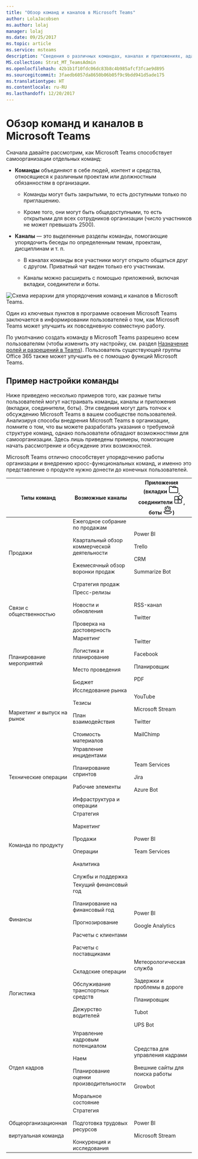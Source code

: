 ```yaml
---
title: "Обзор команд и каналов в Microsoft Teams"
author: LolaJacobsen
ms.author: lolaj
manager: lolaj
ms.date: 09/25/2017
ms.topic: article
ms.service: msteams
description: "Сведения о различных командах, каналах и приложениях, адаптированных под самые разнообразные направления деятельности, например финансы, планирование мероприятий, продажи и многое другое."
MS.collection: Strat_MT_TeamsAdmin
ms.openlocfilehash: 42b1b1f10fdc06dc83b8c4b985afcf3fcae9d895
ms.sourcegitcommit: 3faedb6057da8650b06b05f9c9bdd941d5ade175
ms.translationtype: HT
ms.contentlocale: ru-RU
ms.lasthandoff: 12/20/2017
---
```

<a name="overview-of-teams-and-channels-in-microsoft-teams"></a>Обзор команд и каналов в Microsoft Teams
=================================================

Сначала давайте рассмотрим, как Microsoft Teams способствует самоорганизации отдельных команд:

-   **Команды** объединяют в себе людей, контент и средства, относящиеся к различным проектам или должностным обязанностям в организации.

    -   Команды могут быть закрытыми, то есть доступными только по приглашению.

    -   Кроме того, они могут быть общедоступными, то есть открытыми для всех сотрудников организации (число участников не может превышать 2500).

-   **Каналы** — это выделенные разделы команды, помогающие упорядочить беседы по определенным темам, проектам, дисциплинам и т. п.

    -   В каналах команды все участники могут открыто общаться друг с другом. Приватный чат виден только его участникам.

    -   Каналы можно расширить с помощью приложений, включая вкладки, соединители и боты.

![Схема иерархии для упорядочения команд и каналов в Microsoft Teams.](media/Overview_of_teams_and_channels_in_Microsoft_Teams_image1.png)

Один из ключевых пунктов в программе освоения Microsoft Teams заключается в информировании пользователей о том, как Microsoft Teams может улучшить их повседневную совместную работу.

По умолчанию создать команду в Microsoft Teams разрешено всем пользователям (чтобы изменить эту настройку, см. раздел [Назначение ролей и разрешений в Teams](assign-roles-permissions.md)). Пользователь существующей группы Office 365 также может улучшить ее с помощью функций Microsoft Teams.

<a name="sample-team-set-up"></a>Пример настройки команды
------------------

Ниже приведено несколько примеров того, как разные типы пользователей могут настраивать команды, каналы и приложения (вкладки, соединители, боты). Эти сведения могут дать толчок к обсуждению Microsoft Teams в вашем сообществе пользователей. Анализируя способы внедрения Microsoft Teams в организации, помните о том, что вы можете разработать указания о требуемой структуре команд, однако пользователи обладают возможностями для самоорганизации. Здесь лишь приведены примеры, помогающие начать рассмотрение и обсуждение этих возможностей.

Microsoft Teams отлично способствует упорядочению работы организации и внедрению кросс-функциональных команд, и именно это представление о продукте нужно донести до конечных пользователей.


|Типы команд  |Возможные каналы  |Приложения (вкладки ![Значок вкладок.](media/Overview_of_teams_and_channels_in_Microsoft_Teams_image2.png), соединители ![Значок соединителей.](media/Overview_of_teams_and_channels_in_Microsoft_Teams_image3.png), боты ![Значок ботов.](media/Overview_of_teams_and_channels_in_Microsoft_Teams_image4.png))  |
|---------|---------|---------|
|Продажи     |Ежегодное собрание по продажам<br></br> Квартальный обзор коммерческой деятельности<br></br> Ежемесячный обзор воронки продаж<br></br> Стратегия продаж |Power BI<br></br>Trello<br></br>CRM<br></br>Summarize Bot         |
|Связи с общественностью     |Пресс-релизы<br></br>Новости и обновления<br></br>Проверка на достоверность         |RSS-канал<br></br>Twitter         |
|Планирование мероприятий     |Маркетинг<br></br>Логистика и планирование<br></br>Место проведения<br></br>Бюджет         |Twitter<br></br>Facebook<br></br>Планировщик<br></br>PDF         |
|Маркетинг и выпуск на рынок   |Исследование рынка<br></br>Тезисы<br></br>План взаимодействия<br></br>Стоимость материалов        |YouTube<br></br>Microsoft Stream<br></br>Twitter<br></br>MailChimp         |
|Технические операции    |Управление инцидентами<br></br>Планирование спринтов<br></br>Рабочие элементы<br></br>Инфраструктура и операции         |Team Services<br></br>Jira<br></br>Azure Bot         |
|Команда по продукту      |Стратегия<br></br>Маркетинг<br></br>Продажи<br></br>Операции<br></br>Аналитика<br></br>Службы и поддержка         |Power BI<br></br>Team Services         |
|Финансы    |Текущий финансовый год<br></br>Планирование на финансовый год<br></br>Прогнозирование<br></br>Расчеты с клиентами<br></br>Расчеты с поставщиками         |Power BI<br></br>Google Analytics         |
|Логистика     |Складские операции<br></br>Обслуживание транспортных средств<br></br>Дежурство водителей         |Метеорологическая служба<br></br>Задержки и проблемы в дороге<br></br>Планировщик<br></br>Tubot<br></br>UPS Bot         |
|Отдел кадров     |Управление кадровым потенциалом<br></br>Наем<br></br>Планирование оценки производительности<br></br>Моральное состояние         |Средства для управления кадрами<br></br>Внешние сайты для поиска работы<br></br>Growbot         |
|Общеорганизационная <br></br>виртуальная команда |Стратегия<br></br>Подготовка трудовых ресурсов<br></br>Конкуренция и исследования         |Power BI<br></br>Microsoft Stream         |

